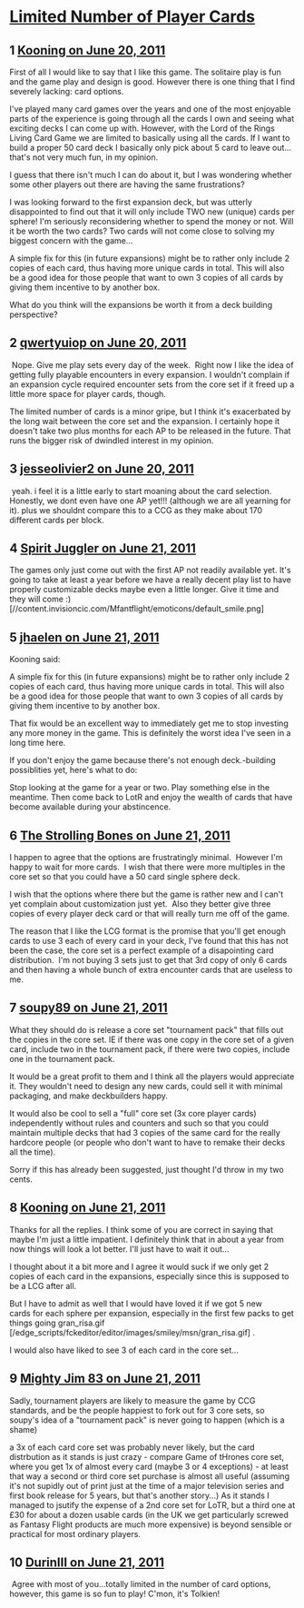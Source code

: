 # [Limited Number of Player Cards](https://community.fantasyflightgames.com/topic/48779-limited-number-of-player-cards/)

## 1 [Kooning on June 20, 2011](https://community.fantasyflightgames.com/topic/48779-limited-number-of-player-cards/?do=findComment&comment=488306)

First of all I would like to say that I like this game. The solitaire play is fun and the game play and design is good. However there is one thing that I find severely lacking: card options.

I've played many card games over the years and one of the most enjoyable parts of the experience is going through all the cards I own and seeing what exciting decks I can come up with. However, with the Lord of the Rings Living Card Game we are limited to basically using all the cards. If I want to build a proper 50 card deck I basically only pick about 5 card to leave out... that's not very much fun, in my opinion.

I guess that there isn't much I can do about it, but I was wondering whether some other players out there are having the same frustrations?

I was looking forward to the first expansion deck, but was utterly disappointed to find out that it will only include TWO new (unique) cards per sphere! I'm seriously reconsidering whether to spend the money or not. Will it be worth the two cards? Two cards will not come close to solving my biggest concern with the game...

A simple fix for this (in future expansions) might be to rather only include 2 copies of each card, thus having more unique cards in total. This will also be a good idea for those people that want to own 3 copies of all cards by giving them incentive to by another box.

What do you think will the expansions be worth it from a deck building perspective?

## 2 [qwertyuiop on June 20, 2011](https://community.fantasyflightgames.com/topic/48779-limited-number-of-player-cards/?do=findComment&comment=488378)

 Nope. Give me play sets every day of the week.  Right now I like the idea of getting fully playable encounters in every expansion. I wouldn't complain if an expansion cycle required encounter sets from the core set if it freed up a little more space for player cards, though.

The limited number of cards is a minor gripe, but I think it's exacerbated by the long wait between the core set and the expansion. I certainly hope it doesn't take two plus months for each AP to be released in the future. That runs the bigger risk of dwindled interest in my opinion.

## 3 [jesseolivier2 on June 20, 2011](https://community.fantasyflightgames.com/topic/48779-limited-number-of-player-cards/?do=findComment&comment=488458)

 yeah. i feel it is a little early to start moaning about the card selection. Honestly, we dont even have one AP yet!!! (although we are all yearning for it). plus we shouldnt compare this to a CCG as they make about 170 different cards per block. 

## 4 [Spirit Juggler on June 21, 2011](https://community.fantasyflightgames.com/topic/48779-limited-number-of-player-cards/?do=findComment&comment=488550)

The games only just come out with the first AP not readily available yet. It's going to take at least a year before we have a really decent play list to have properly customizable decks maybe even a little longer. Give it time and they will come :) [//content.invisioncic.com/Mfantflight/emoticons/default_smile.png] 

## 5 [jhaelen on June 21, 2011](https://community.fantasyflightgames.com/topic/48779-limited-number-of-player-cards/?do=findComment&comment=488558)

Kooning said:

A simple fix for this (in future expansions) might be to rather only include 2 copies of each card, thus having more unique cards in total. This will also be a good idea for those people that want to own 3 copies of all cards by giving them incentive to by another box.



That fix would be an excellent way to immediately get me to stop investing any more money in the game. This is definitely the worst idea I've seen in a long time here.

If you don't enjoy the game because there's not enough deck.-building possiblities yet, here's what to do:

Stop looking at the game for a year or two. Play something else in the meantime. Then come back to LotR and enjoy the wealth of cards that have become available during your abstincence.

## 6 [The Strolling Bones on June 21, 2011](https://community.fantasyflightgames.com/topic/48779-limited-number-of-player-cards/?do=findComment&comment=488613)

I happen to agree that the options are frustratingly minimal.  However I'm happy to wait for more cards.  I wish that there were more multiples in the core set so that you could have a 50 card single sphere deck. 

I wish that the options where there but the game is rather new and I can't yet complain about customization just yet.  Also they better give three copies of every player deck card or that will really turn me off of the game.

The reason that I like the LCG format is the promise that you'll get enough cards to use 3 each of every card in your deck, I've found that this has not been the case, the core set is a perfect example of a disapointing card distribution.  I'm not buying 3 sets just to get that 3rd copy of only 6 cards and then having a whole bunch of extra encounter cards that are useless to me.

## 7 [soupy89 on June 21, 2011](https://community.fantasyflightgames.com/topic/48779-limited-number-of-player-cards/?do=findComment&comment=488634)

What they should do is release a core set "tournament pack" that fills out the copies in the core set. IE if there was one copy in the core set of a given card, include two in the tournament pack, if there were two copies, include one in the tournament pack.

It would be a great profit to them and I think all the players would appreciate it. They wouldn't need to design any new cards, could sell it with minimal packaging, and make deckbuilders happy.

It would also be cool to sell a "full" core set (3x core player cards) independently without rules and counters and such so that you could maintain multiple decks that had 3 copies of the same card for the really hardcore people (or people who don't want to have to remake their decks all the time).

Sorry if this has already been suggested, just thought I'd throw in my two cents.

## 8 [Kooning on June 21, 2011](https://community.fantasyflightgames.com/topic/48779-limited-number-of-player-cards/?do=findComment&comment=488753)

Thanks for all the replies. I think some of you are correct in saying that maybe I'm just a little impatient. I definitely think that in about a year from now things will look a lot better. I'll just have to wait it out...

I thought about it a bit more and I agree it would suck if we only get 2 copies of each card in the expansions, especially since this is supposed to be a LCG after all.

But I have to admit as well that I would have loved it if we got 5 new cards for each sphere per expansion, especially in the first few packs to get things going gran_risa.gif [/edge_scripts/fckeditor/editor/images/smiley/msn/gran_risa.gif] .

I would also have liked to see 3 of each card in the core set...

## 9 [Mighty Jim 83 on June 21, 2011](https://community.fantasyflightgames.com/topic/48779-limited-number-of-player-cards/?do=findComment&comment=488847)

Sadly, tournament players are likely to measure the game by CCG standards, and be the people happiest to fork out for 3 core sets, so soupy's idea of a "tournament pack" is never going to happen (which is a shame)

a 3x of each card core set was probably never likely, but the card distrbution as it stands is just crazy - compare Game of tHrones core set, where you get 1x of almost every card (maybe 3 or 4 exceptions) - at least that way a second or third core set purchase is almost all useful (assuming it's not supidly out of print just at the time of a major television series and first book release for 5 years, but that's another story...) As it stands I managed to jsutify the expense of a 2nd core set for LoTR, but a third one at £30 for about a dozen usable cards (in the UK we get particularly screwed as Fantasy Flight products are much more expensive) is beyond sensible or practical for most ordinary players.

## 10 [DurinIII on June 21, 2011](https://community.fantasyflightgames.com/topic/48779-limited-number-of-player-cards/?do=findComment&comment=488929)

 Agree with most of you...totally limited in the number of card options, however, this game is so fun to play! C'mon, it's Tolkien! 

